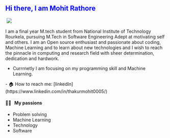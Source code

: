 
<h2 style="color: Blue;"> Hi there, I am Mohit Rathore </h2>
<p align="left">
  <img src="https://komarev.com/ghpvc/?username=mohit72700" alt="" />
  <a href="mailto:mohit72700@gmail.com"><img src='https://img.shields.io/badge/Gmail-mail%20me-red' /></a>
</p>
<p> I am a final year M.tech student from National Institute of Technology Rourkela, pursuing M.Tech in Software Engineering
  Adept at motivating self and others. I am an Open source enthusiast and passionate about coding, Machine Learning and to learn about new technologies and I wish to reach the pinnacle in computing and research field with sheer determination, dedication and hardwork.

  - Currrnetly I am focusing on my programming skill  and Machine Learning.
</p>
- 🏠 How to reach me: [linkedIn](https://www.linkedin.com/in/thakurmohit0005/)

#### 👨‍💻 &nbsp;&nbsp;My passions
* Problem solving
* Machine Learning
* Technology
* Software
  

<!---
mohit72700/mohit72700 is a ✨ special ✨ repository because its `README.md` (this file) appears on your GitHub profile.
You can click the Preview link to take a look at your changes.
--->
